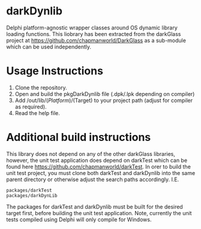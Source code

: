 # darkDynlib
Delphi platform-agnostic wrapper classes around OS dynamic library loading functions.
This liobrary has been extracted from the darkGlass project at https://github.com/chapmanworld/DarkGlass as a sub-module which can be used independently. 

# Usage Instructions

1) Clone the repository.
2) Open and build the pkgDarkDynlib file (.dpk/.lpk depending on compiler)
3) Add /out/lib/$(Platform)/$(Target) to your project path (adjust for compiler as required).
4) Read the help file.

# Additional build instructions

This library does not depend on any of the other darkGlass libraries, however, the unit test application does depend on darkTest which can be found here https://github.com/chapmanworld/darkTest. In orer to build the unit test project, you must clone both darkTest and darkDynlib into the same parent directory or otherwise adjust the search paths accordingly.
I.E.

    packages/darkTest
    packages/darkDynLib
    
The packages for darkTest and darkDynlib must be built for the desired target first, before building the unit test application.
Note, currently the unit tests compiled using Delphi will only compile for Windows.
